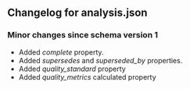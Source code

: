 ## Changelog for analysis.json

### Minor changes since schema version 1
* Added *complete* property.
* Added *supersedes* and *superseded_by* properties.
* Added *quality_standard* property
* Added *quality_metrics* calculated property
